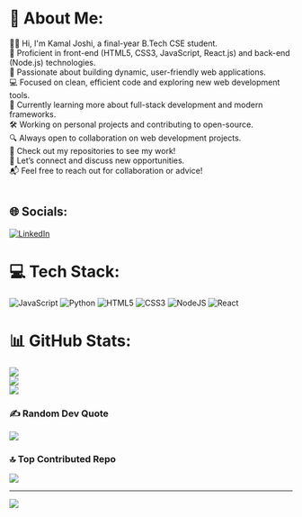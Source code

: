 # 💫 About Me:
👨‍💻 Hi, I'm Kamal Joshi, a final-year B.Tech CSE student.<br>🔧 Proficient in front-end (HTML5, CSS3, JavaScript, React.js) and back-end (Node.js) technologies.<br>🚀 Passionate about building dynamic, user-friendly web applications.<br>💻 Focused on clean, efficient code and exploring new web development tools.<br>🌱 Currently learning more about full-stack development and modern frameworks.<br>🛠️ Working on personal projects and contributing to open-source.<br>🔍 Always open to collaboration on web development projects.<br>📂 Check out my repositories to see my work!<br>🔗 Let’s connect and discuss new opportunities.<br>📬 Feel free to reach out for collaboration or advice!<br><br>


## 🌐 Socials:
[![LinkedIn](https://img.shields.io/badge/LinkedIn-%230077B5.svg?logo=linkedin&logoColor=white)](https://linkedin.com/in/in/kamal-joshi-5a0b0420b) 

# 💻 Tech Stack:
![JavaScript](https://img.shields.io/badge/javascript-%23323330.svg?style=for-the-badge&logo=javascript&logoColor=%23F7DF1E) ![Python](https://img.shields.io/badge/python-3670A0?style=for-the-badge&logo=python&logoColor=ffdd54) ![HTML5](https://img.shields.io/badge/html5-%23E34F26.svg?style=for-the-badge&logo=html5&logoColor=white) ![CSS3](https://img.shields.io/badge/css3-%231572B6.svg?style=for-the-badge&logo=css3&logoColor=white) ![NodeJS](https://img.shields.io/badge/node.js-6DA55F?style=for-the-badge&logo=node.js&logoColor=white) ![React](https://img.shields.io/badge/react-%2320232a.svg?style=for-the-badge&logo=react&logoColor=%2361DAFB)
# 📊 GitHub Stats:
![](https://github-readme-stats.vercel.app/api?username=kamalj0shi&theme=dark&hide_border=false&include_all_commits=false&count_private=false)<br/>
![](https://github-readme-streak-stats.herokuapp.com/?user=kamalj0shi&theme=dark&hide_border=false)<br/>
![](https://github-readme-stats.vercel.app/api/top-langs/?username=kamalj0shi&theme=dark&hide_border=false&include_all_commits=false&count_private=false&layout=compact)

### ✍️ Random Dev Quote
![](https://quotes-github-readme.vercel.app/api?type=horizontal&theme=radical)

### 🔝 Top Contributed Repo
![](https://github-contributor-stats.vercel.app/api?username=kamalj0shi&limit=5&theme=dark&combine_all_yearly_contributions=true)

---
[![](https://visitcount.itsvg.in/api?id=kamalj0shi&icon=0&color=0)](https://visitcount.itsvg.in)

<!-- Proudly created with GPRM ( https://gprm.itsvg.in ) -->
